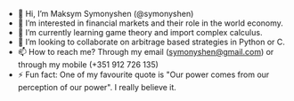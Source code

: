 - 👋 Hi, I’m Maksym Symonyshen (@symonyshen)
- 👀 I’m interested in financial markets and their role in the world economy.
- 🌱 I’m currently learning game theory and import complex calculus.
- 💞️ I’m looking to collaborate on arbitrage based strategies in Python or C.
- 📫 How to reach me? Through my email (symonyshen@gmail.com) or through my mobile (+351 912 726 135)
- ⚡ Fun fact: One of my favourite quote is "Our power comes from our perception of our power". I really believe it.

<!---
symonyshen/symonyshen is a ✨ special ✨ repository because its `README.md` (this file) appears on your GitHub profile.
You can click the Preview link to take a look at your changes.
--->
